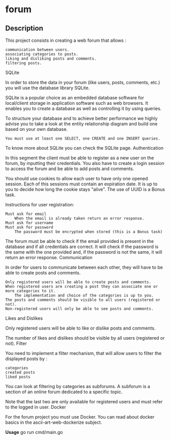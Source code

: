 **forum**
=======

**Description**
------
This project consists in creating a web forum that allows :

    communication between users.
    associating categories to posts.
    liking and disliking posts and comments.
    filtering posts.

SQLite

In order to store the data in your forum (like users, posts, comments, etc.) you will use the database library SQLite.

SQLite is a popular choice as an embedded database software for local/client storage in application software such as web browsers. It enables you to create a database as well as controlling it by using queries.

To structure your database and to achieve better performance we highly advise you to take a look at the entity relationship diagram and build one based on your own database.

    You must use at least one SELECT, one CREATE and one INSERT queries.

To know more about SQLite you can check the SQLite page.
Authentication

In this segment the client must be able to register as a new user on the forum, by inputting their credentials. You also have to create a login session to access the forum and be able to add posts and comments.

You should use cookies to allow each user to have only one opened session. Each of this sessions must contain an expiration date. It is up to you to decide how long the cookie stays "alive". The use of UUID is a Bonus task.

Instructions for user registration:

    Must ask for email
        When the email is already taken return an error response.
    Must ask for username
    Must ask for password
        The password must be encrypted when stored (this is a Bonus task)

The forum must be able to check if the email provided is present in the database and if all credentials are correct. It will check if the password is the same with the one provided and, if the password is not the same, it will return an error response.
Communication

In order for users to communicate between each other, they will have to be able to create posts and comments.

    Only registered users will be able to create posts and comments.
    When registered users are creating a post they can associate one or more categories to it.
        The implementation and choice of the categories is up to you.
    The posts and comments should be visible to all users (registered or not).
    Non-registered users will only be able to see posts and comments.

Likes and Dislikes

Only registered users will be able to like or dislike posts and comments.

The number of likes and dislikes should be visible by all users (registered or not).
Filter

You need to implement a filter mechanism, that will allow users to filter the displayed posts by :

    categories
    created posts
    liked posts

You can look at filtering by categories as subforums. A subforum is a section of an online forum dedicated to a specific topic.

Note that the last two are only available for registered users and must refer to the logged in user.
Docker

For the forum project you must use Docker. You can read about docker basics in the ascii-art-web-dockerize subject.



**Usage**
go run cmd/main.go